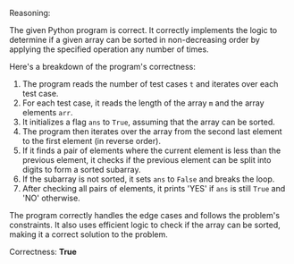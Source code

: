 Reasoning: 

The given Python program is correct. It correctly implements the logic to determine if a given array can be sorted in non-decreasing order by applying the specified operation any number of times.

Here's a breakdown of the program's correctness:

1.  The program reads the number of test cases `t` and iterates over each test case.
2.  For each test case, it reads the length of the array `m` and the array elements `arr`.
3.  It initializes a flag `ans` to `True`, assuming that the array can be sorted.
4.  The program then iterates over the array from the second last element to the first element (in reverse order).
5.  If it finds a pair of elements where the current element is less than the previous element, it checks if the previous element can be split into digits to form a sorted subarray.
6.  If the subarray is not sorted, it sets `ans` to `False` and breaks the loop.
7.  After checking all pairs of elements, it prints 'YES' if `ans` is still `True` and 'NO' otherwise.

The program correctly handles the edge cases and follows the problem's constraints. It also uses efficient logic to check if the array can be sorted, making it a correct solution to the problem.

Correctness: **True**